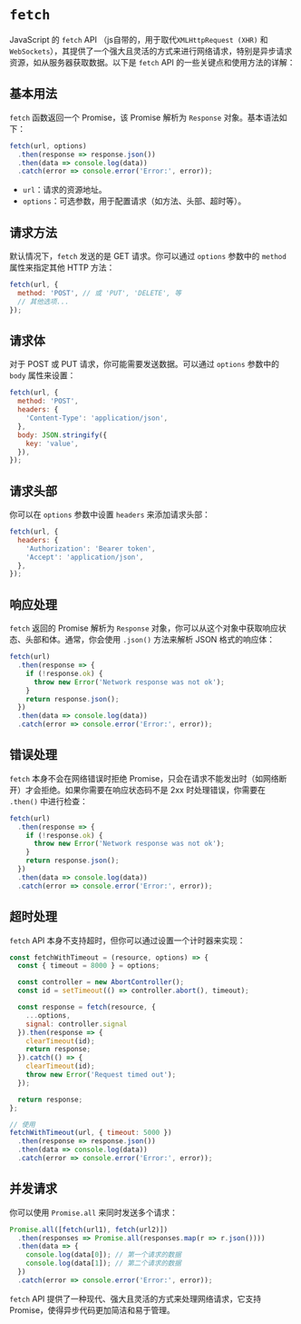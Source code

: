 # `fetch`

JavaScript 的 `fetch` API （js自带的，用于取代`XMLHttpRequest (XHR)` 和 `WebSockets`），其提供了一个强大且灵活的方式来进行网络请求，特别是异步请求资源，如从服务器获取数据。以下是 `fetch` API 的一些关键点和使用方法的详解：

## 基本用法

`fetch` 函数返回一个 Promise，该 Promise 解析为 `Response` 对象。基本语法如下：

```javascript
fetch(url, options)
  .then(response => response.json())
  .then(data => console.log(data))
  .catch(error => console.error('Error:', error));
```

- `url`：请求的资源地址。
- `options`：可选参数，用于配置请求（如方法、头部、超时等）。

## 请求方法

默认情况下，`fetch` 发送的是 GET 请求。你可以通过 `options` 参数中的 `method` 属性来指定其他 HTTP 方法：

```javascript
fetch(url, {
  method: 'POST', // 或 'PUT', 'DELETE', 等
  // 其他选项...
});
```

## 请求体

对于 POST 或 PUT 请求，你可能需要发送数据。可以通过 `options` 参数中的 `body` 属性来设置：

```javascript
fetch(url, {
  method: 'POST',
  headers: {
    'Content-Type': 'application/json',
  },
  body: JSON.stringify({
    key: 'value',
  }),
});
```

## 请求头部

你可以在 `options` 参数中设置 `headers` 来添加请求头部：

```javascript
fetch(url, {
  headers: {
    'Authorization': 'Bearer token',
    'Accept': 'application/json',
  },
});
```

## 响应处理

`fetch` 返回的 Promise 解析为 `Response` 对象，你可以从这个对象中获取响应状态、头部和体。通常，你会使用 `.json()` 方法来解析 JSON 格式的响应体：

```javascript
fetch(url)
  .then(response => {
    if (!response.ok) {
      throw new Error('Network response was not ok');
    }
    return response.json();
  })
  .then(data => console.log(data))
  .catch(error => console.error('Error:', error));
```

## 错误处理

`fetch` 本身不会在网络错误时拒绝 Promise，只会在请求不能发出时（如网络断开）才会拒绝。如果你需要在响应状态码不是 2xx 时处理错误，你需要在 `.then()` 中进行检查：

```javascript
fetch(url)
  .then(response => {
    if (!response.ok) {
      throw new Error('Network response was not ok');
    }
    return response.json();
  })
  .then(data => console.log(data))
  .catch(error => console.error('Error:', error));
```

## 超时处理

`fetch` API 本身不支持超时，但你可以通过设置一个计时器来实现：

```javascript
const fetchWithTimeout = (resource, options) => {
  const { timeout = 8000 } = options;

  const controller = new AbortController();
  const id = setTimeout(() => controller.abort(), timeout);

  const response = fetch(resource, {
    ...options,
    signal: controller.signal
  }).then(response => {
    clearTimeout(id);
    return response;
  }).catch(() => {
    clearTimeout(id);
    throw new Error('Request timed out');
  });

  return response;
};

// 使用
fetchWithTimeout(url, { timeout: 5000 })
  .then(response => response.json())
  .then(data => console.log(data))
  .catch(error => console.error('Error:', error));
```

## 并发请求

你可以使用 `Promise.all` 来同时发送多个请求：

```javascript
Promise.all([fetch(url1), fetch(url2)])
  .then(responses => Promise.all(responses.map(r => r.json())))
  .then(data => {
    console.log(data[0]); // 第一个请求的数据
    console.log(data[1]); // 第二个请求的数据
  })
  .catch(error => console.error('Error:', error));
```

`fetch` API 提供了一种现代、强大且灵活的方式来处理网络请求，它支持 Promise，使得异步代码更加简洁和易于管理。
